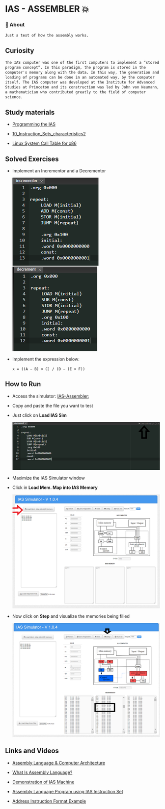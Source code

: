 <br>

# IAS - ASSEMBLER 💥

### 🤯 About

    Just a test of how the assembly works.

## Curiosity

    The IAS computer was one of the first computers to implement a “stored program concept”. In this paradigm, the program is stored in the computer's memory along with the data. In this way, the generation and loading of programs can be done in an automated way, by the computer itself. The IAS computer was developed at the Institute for Advanced Studies at Princeton and its construction was led by John von Neumann, a mathematician who contributed greatly to the field of computer science.

## Study materials

- [Programming the IAS](https://www.ic.unicamp.br/~edson/disciplinas/mc404/2017-2s/abef/anexos/programando_o_IAS.pdf)

- [10_Instruction_Sets_characteristics2](https://faculty.tarleton.edu/agapie/documents/cs_343_arch/10_Instruction_Sets_characteristics2.pdf)

- [Linux System Call Table for x86](https://blog.rchapman.org/posts/Linux_System_Call_Table_for_x86_64/)

## Solved Exercises

- Implement an Incrementor and a Decrementor

  ![Incrementer](docs/images/code-incrementer.png)
  ![Decrement](docs/images/code-decrement.png)

- Implement the expression below:

  `x = ((A − B) × C) / (D − (E × F))`

## How to Run

- Access the simulator: [IAS–Assembler](http://www.ic.unicamp.br/~edson/disciplinas/mc404/2017-2s/abef/IAS-Assembler/assembler.html);

- Copy and paste the file you want to test

- Just click on **Load IAS Sim**

  ![Load IAS Sim](docs/images/load-ias-sim-initial.png)

- Maximize the IAS Simulator window

- Click in **Load Mem. Map into IAS Memory**

  ![Load Mem](docs/images/load-code-simulator.png)

- Now click on **Step** and visualize the memories being filled

  ![Button Step](docs/images/simulator-step-view.png)

## Links and Videos

- [Assembly Language & Computer Architecture](https://www.youtube.com/watch?v=L1ung0wil9Y)

- [What Is Assembly Language?](https://www.youtube.com/watch?v=1FXhjErUz58)

- [Demonstration of IAS Machine](https://www.youtube.com/watch?v=mVbxrQE4f90)

- [Assembly Language Program using IAS Instruction Set](https://www.youtube.com/watch?v=g87sv5rcmE4)

- [Address Instruction Format Example](https://www.youtube.com/watch?v=c5SeaGE5Vuw)
